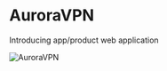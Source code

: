 # AuroraVPN
Introducing app/product web application

![AuroraVPN](https://user-images.githubusercontent.com/76275587/172541171-49064312-b3ad-4146-aa2f-2f1e9ebcbeb9.jpg)
